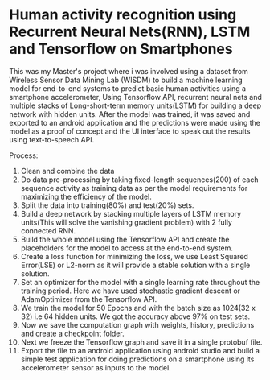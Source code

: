 # Human activity recognition using Recurrent Neural Nets(RNN), LSTM and Tensorflow on Smartphones
This was my Master's project where i was involved using a dataset from Wireless Sensor Data Mining Lab (WISDM) to build a machine learning model for end-to-end systems to predict basic human activities using a smartphone accelerometer, Using Tensorflow API, recurrent neural nets and multiple stacks of Long-short-term memory units(LSTM)  for building a deep network with hidden units.  After the model was trained,  it was saved and exported to an android application and the predictions were made using the model as a proof of concept and the UI interface  to speak out the results using text-to-speech API.

Process:

1. Clean and combine the data
2. Do data pre-processing by taking fixed-length sequences(200) of each sequence activity as training data as per the model requirements for maximizing the efficiency of the model.
3. Split the data into training(80%) and test(20%) sets.
4. Build a deep network by stacking multiple layers of LSTM memory units(This will solve the vanishing gradient problem) with 2 fully connected RNN.
5. Build the whole model using the Tensorflow API and create the placeholders for the model to access at the end-to-end system.
6. Create a loss function for minimizing the loss, we use Least Squared Error(LSE) or L2-norm as it will provide a stable solution with a single solution.
7. Set an optimizer for the model with a single learning rate throughout the training period. Here we have used stochastic gradient descent or AdamOptimizer from the Tensorflow API. 
8. We train the model for 50 Epochs and with the batch size as 1024(32 x 32) i.e 64 hidden units. We got the accuracy above 97% on test sets.
9. Now we save the computation graph with weights, history, predictions and create a checkpoint folder.
10. Next we freeze the Tensorflow graph and save it in a single protobuf file.
11. Export the file to an android application using android studio and build a simple test application for doing predictions on a smartphone using its accelerometer sensor as inputs to the model.
